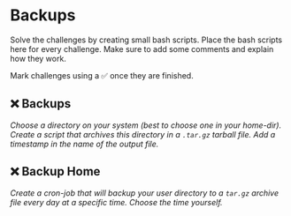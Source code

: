 # Backups

Solve the challenges by creating small bash scripts. Place the bash scripts here for every challenge. Make sure to add some comments and explain how they work.

Mark challenges using a ✅ once they are finished.

## ❌ Backups

*Choose a directory on your system (best to choose one in your home-dir). Create a script that archives this directory in a `.tar.gz` tarball file. Add a timestamp in the name of the output file.*

## ❌ Backup Home

*Create a cron-job that will backup your user directory to a `tar.gz` archive file every day at a specific time. Choose the time yourself.*
